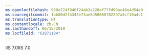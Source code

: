 ```yaml
---
ms.openlocfilehash: 938e724f946f24ab3a228af77fd90ac48e4d54a0
ms.sourcegitcommit: 1bb00d2f4343e73ae8d58668f02297a3cf10a4c1
ms.translationtype: HT
ms.contentlocale: zh-CN
ms.lasthandoff: 06/15/2019
ms.locfileid: "63871184"
---
```

<span data-ttu-id="06c40-101">IIS 7.0</span><span class="sxs-lookup"><span data-stu-id="06c40-101">IIS 7.0</span></span>